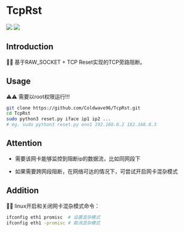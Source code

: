 # TcpRst

![](https://img.shields.io/badge/Python-3-brightgreen)
![](https://img.shields.io/badge/Platform-Linux-blue)

## Introduction

💪💪 基于RAW_SOCKET + TCP Reset实现的TCP旁路阻断。

## Usage

⚠️⚠️ 需要以root权限运行!!!

```bash
git clone https://github.com/Coldwave96/TcpRst.git
cd TcpRst
sudo python3 reset.py iface ip1 ip2 ...
# eg. sudo python3 reset.py eno1 192.168.0.2 182.168.0.3
```

## Attention

* 需要该网卡能够监控到阻断ip的数据流，比如同网段下

* 如果需要跨网段阻断，在网络可达的情况下，可尝试开启网卡混杂模式

## Addition

💎💎 linux开启和关闭网卡混杂模式命令：

```bash
ifconfig eth1 promisc  # 设置混杂模式
ifconfig eth1 -promisc # 取消混杂模式
```

